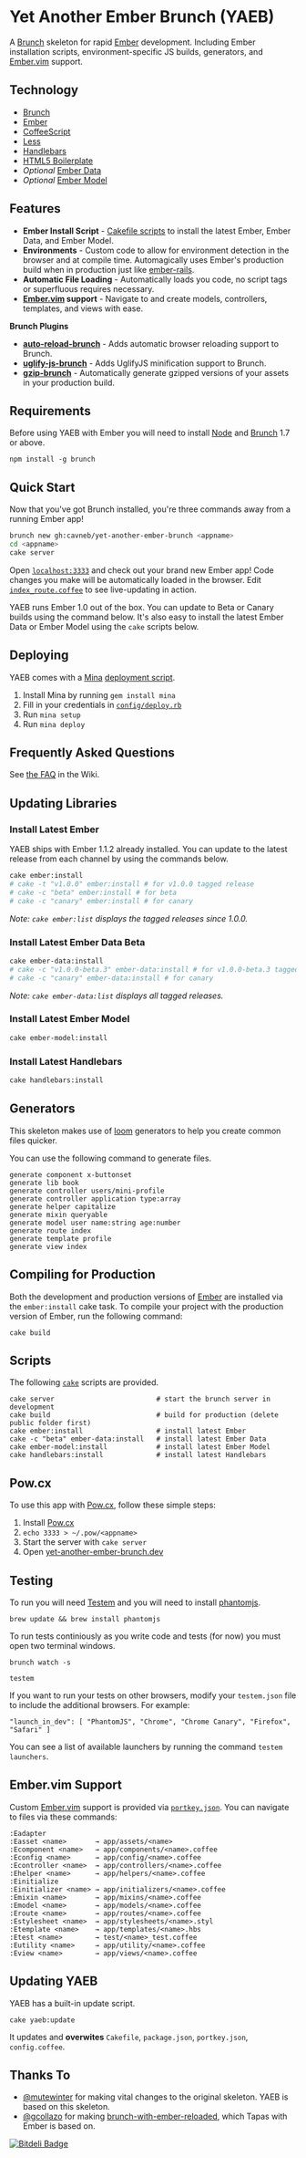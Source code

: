# Yet Another Ember Brunch (YAEB)

A [Brunch][] skeleton for rapid [Ember][] development. Including Ember
installation scripts, environment-specific JS builds, generators, and
[Ember.vim][] support.

## Technology

* [Brunch][]
* [Ember][]
* [CoffeeScript][]
* [Less][]
* [Handlebars](http://handlebarsjs.com)
* [HTML5 Boilerplate](http://html5boilerplate.com)
* _Optional_ [Ember Data][]
* _Optional_ [Ember Model][]

## Features

* **Ember Install Script** - [Cakefile scripts](Cakefile) to install the latest
  Ember, Ember Data, and Ember Model.
* **Environments** - Custom code to allow for environment detection
  in the browser and at compile time. Automagically uses Ember's production
  build when in production just like [ember-rails][].
* **Automatic File Loading** - Automatically loads you code, no script tags or
  superfluous requires necessary.
* **[Ember.vim][] support** - Navigate to and create models, controllers,
  templates, and views with ease.

**Brunch Plugins**

* **[auto-reload-brunch][]** - Adds automatic browser reloading support to
  Brunch.
* **[uglify-js-brunch][]** - Adds UglifyJS minification support to Brunch.
* **[gzip-brunch][]** - Automatically generate gzipped versions of your assets
  in your production build.

## Requirements

Before using YAEB with Ember you will need to install [Node][] and
[Brunch][] 1.7 or above.

```
npm install -g brunch
```

## Quick Start

Now that you've got Brunch installed, you're three commands away from a running
Ember app!

```bash
brunch new gh:cavneb/yet-another-ember-brunch <appname>
cd <appname>
cake server
```

Open [`localhost:3333`](http://localhost:3333) and check out your brand new
Ember app! Code changes you make will be automatically loaded in the browser.
Edit [`index_route.coffee`](app/routes/index_route.coffee) to see live-updating
in action.

YAEB runs Ember 1.0 out of the box. You can update to Beta or
Canary builds using the command below. It's also easy to install the latest
Ember Data or Ember Model using the `cake` scripts below.

## Deploying

YAEB comes with a [Mina][] [deployment script][].

1. Install Mina by running `gem install mina`
1. Fill in your credentials in [`config/deploy.rb`][deployment script]
1. Run `mina setup`
1. Run `mina deploy`

## Frequently Asked Questions

See [the FAQ][] in the Wiki.

## Updating Libraries

### Install Latest Ember

YAEB ships with Ember 1.1.2 already installed. You can update to
the latest release from each channel by using the commands below.

```bash
cake ember:install
# cake -t "v1.0.0" ember:install # for v1.0.0 tagged release
# cake -c "beta" ember:install # for beta
# cake -c "canary" ember:install # for canary
```

_Note: `cake ember:list` displays the tagged releases since 1.0.0._

### Install Latest Ember Data Beta

```bash
cake ember-data:install
# cake -c "v1.0.0-beta.3" ember-data:install # for v1.0.0-beta.3 tagged release
# cake -c "canary" ember-data:install # for canary
```

_Note: `cake ember-data:list` displays all tagged releases._

### Install Latest Ember Model

```bash
cake ember-model:install
```

### Install Latest Handlebars

```bash
cake handlebars:install
```

## Generators

This skeleton makes use of [loom][] generators 
to help you create common files quicker.

You can use the following command to generate files.

```
generate component x-buttonset
generate lib book
generate controller users/mini-profile
generate controller application type:array
generate helper capitalize
generate mixin queryable
generate model user name:string age:number
generate route index
generate template profile
generate view index
```

## Compiling for Production

Both the development and production versions of [Ember][] are installed via
the `ember:install` cake task. To compile your project with the production
version of Ember, run the following command:

`cake build`

## Scripts

The following [`cake`](/Cakefile) scripts are provided.

```
cake server                         # start the brunch server in development
cake build                          # build for production (delete public folder first)
cake ember:install                  # install latest Ember
cake -c "beta" ember-data:install   # install latest Ember Data
cake ember-model:install            # install latest Ember Model
cake handlebars:install             # install latest Handlebars
```

## Pow.cx

To use this app with [Pow.cx](http://pow.cx/), follow these simple steps:

1. Install [Pow.cx](http://pow.cx/)
1. `echo 3333 > ~/.pow/<appname>`
1. Start the server with `cake server`
1. Open [yet-another-ember-brunch.dev](http://<app-name>.dev)


## Testing

To run you will need [Testem](https://github.com/airportyh/testem) and you will need to
install [phantomjs](https://github.com/ariya/phantomjs).

```
brew update && brew install phantomjs
```

To run tests continiously as you write code and tests (for now) you must open
two terminal windows.

```
brunch watch -s
```

```
testem
```

If you want to run your tests on other browsers, modify your `testem.json` file to include the additional browsers. For example:

```
"launch_in_dev": [ "PhantomJS", "Chrome", "Chrome Canary", "Firefox", "Safari" ]
```

You can see a list of available launchers by running the command `testem launchers`.


## Ember.vim Support

Custom [Ember.vim][] support is provided via
[`portkey.json`](/config/projections.json). You can navigate to files via these
commands:

```
:Eadapter
:Easset <name>       → app/assets/<name>
:Ecomponent <name>   → app/components/<name>.coffee
:Econfig <name>      → app/config/<name>.coffee
:Econtroller <name>  → app/controllers/<name>.coffee
:Ehelper <name>      → app/helpers/<name>.coffee
:Einitialize
:Einitializer <name> → app/initializers/<name>.coffee
:Emixin <name>       → app/mixins/<name>.coffee
:Emodel <name>       → app/models/<name>.coffee
:Eroute <name>       → app/routes/<name>.coffee
:Estylesheet <name>  → app/stylesheets/<name>.styl
:Etemplate <name>    → app/templates/<name>.hbs
:Etest <name>        → test/<name>_test.coffee
:Eutility <name>     → app/utility/<name>.coffee
:Eview <name>        → app/views/<name>.coffee
```

## Updating YAEB

YAEB has a built-in update script.

```
cake yaeb:update
```

It updates and **overwites** `Cakefile`, `package.json`, `portkey.json`, `config.coffee`.

## Thanks To
* [@mutewinter](https://github.com/mutewinter/tapas-with-ember) for making vital changes to the original
  skeleton. YAEB is based on this skeleton.
* [@gcollazo](https://github.com/gcollazo) for making
  [brunch-with-ember-reloaded][], which Tapas with Ember is based on.

[![Bitdeli Badge](https://d2weczhvl823v0.cloudfront.net/cavneb/yet-another-ember-brunch/trend.png)](https://bitdeli.com/free "Bitdeli Badge")

[brunch-with-ember-reloaded]: https://github.com/gcollazo/brunch-with-ember-reloaded
[Less]: http://lesscss.org
[CoffeeScript]: http://coffeescript.org/
[auto-reload-brunch]: https://github.com/brunch/auto-reload-brunch
[gzip-brunch]: https://github.com/banyan/gzip-brunch
[Brunch]: http://brunch.io
[Ember]: http://emberjs.com
[uglify-js-brunch]: https://github.com/brunch/uglify-js-brunch
[Ember.vim]: https://github.com/dsawardekar/ember.vim
[Node]: http://nodejs.org/
[ember-rails]: https://github.com/emberjs/ember-rails
[Ember Data]: https://github.com/emberjs/data
[Ember Model]: https://github.com/ebryn/ember-model
[loom]: https://github.com/cavneb/loom-generators-ember-brunch
[the FAQ]: https://github.com/cavneb/yet-another-ember-brunch/wiki/FAQ
[deployment script]: /config/deploy.rb
[Mina]: http://nadarei.co/mina/
